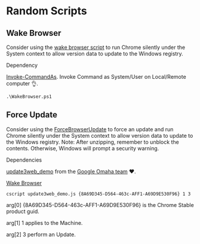 # Random Scripts
## Wake Browser
Consider using the [wake browser script](https://github.com/google/ChromeBrowserEnterprise/blob/main/ps/src/WakeBrowser.ps1) to run Chrome silently under the System context to allow version data to update to the Windows registry. 

Dependency

[Invoke-CommandAs](https://github.com/mkellerman/Invoke-CommandAs). Invoke Command as System/User on Local/Remote computer :ok_hand:.
```
.\WakeBrowser.ps1
```

## Force Update
Consider using the [ForceBrowserUpdate](https://github.com/google/ChromeBrowserEnterprise/blob/main/ps/src/ForceBrowserUpdate.zip) to force an update and run Chrome silently under the System context to allow version data to update to the Windows registry. Note: After unzipping, remember to unblock the contents. Otherwise, Windows will prompt a security warning.

Dependencies

[update3web_demo](https://github.com/google/ChromeBrowserEnterprise/blob/main/ps/src/update3web_demo.js) from the [Google Omaha team](https://github.com/google/omaha/tree/main/omaha/tools/performondemand) :heart:.

[Wake Browser](https://github.com/google/ChromeBrowserEnterprise/tree/main/ps/src#wake-browser)
```
cscript update3web_demo.js {8A69D345-D564-463c-AFF1-A69D9E530F96} 1 3
```
arg[0] {8A69D345-D564-463c-AFF1-A69D9E530F96} is the Chrome Stable product guid.

arg[1] 1 applies to the Machine.

arg[2] 3 perform an Update.
